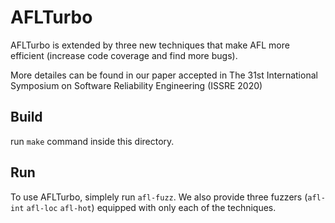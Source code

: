 # AFLTurbo

AFLTurbo is extended by three new techniques that make AFL more efficient (increase code coverage and find more bugs).


More detailes can be found in our paper accepted in The 31st International Symposium on Software Reliability Engineering (ISSRE 2020)

## Build
run `make` command inside this directory.

## Run

To use AFLTurbo, simplely run `afl-fuzz`.
We also provide three fuzzers (`afl-int` `afl-loc` `afl-hot`) equipped with only each of the techniques.